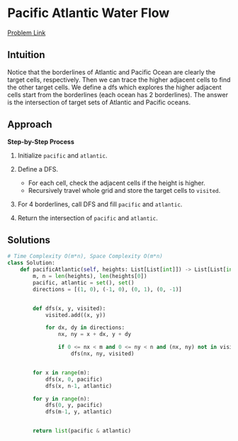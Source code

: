**Pacific Atlantic Water Flow**
=
[Problem Link](https://leetcode.com/problems/pacific-atlantic-water-flow/description)

## Intuition
Notice that the borderlines of Atlantic and Pacific Ocean are clearly the target cells, respectively. Then we can 
trace the higher adjacent cells to find the other target cells. We define a dfs which explores the higher adjacent 
cells start from the borderlines (each ocean has 2 borderlines). The answer is the intersection of target sets of 
Atlantic and Pacific oceans.

## Approach
**Step-by-Step Process**

1. Initialize `pacific` and `atlantic`.

2. Define a DFS.
    - For each cell, check the adjacent cells if the height is higher.
    - Recursively travel whole grid and store the target cells to `visited`.

3. For 4 borderlines, call DFS and fill `pacific` and `atlantic`.

4. Return the intersection of `pacific` and `atlantic`.

## Solutions
```python
# Time Complexity O(m*n), Space Complexity O(m*n)
class Solution:
    def pacificAtlantic(self, heights: List[List[int]]) -> List[List[int]]:
        m, n = len(heights), len(heights[0])
        pacific, atlantic = set(), set()
        directions = [(1, 0), (-1, 0), (0, 1), (0, -1)]


        def dfs(x, y, visited):
            visited.add((x, y))

            for dx, dy in directions:
                nx, ny = x + dx, y + dy

                if 0 <= nx < m and 0 <= ny < n and (nx, ny) not in visited and heights[x][y] <= heights[nx][ny]:
                    dfs(nx, ny, visited)


        for x in range(m):
            dfs(x, 0, pacific)
            dfs(x, n-1, atlantic)

        for y in range(n):
            dfs(0, y, pacific)
            dfs(m-1, y, atlantic)


        return list(pacific & atlantic)
```
